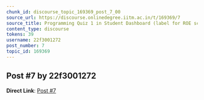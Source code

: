 ```yaml
---
chunk_id: discourse_topic_169369_post_7_00
source_url: https://discourse.onlinedegree.iitm.ac.in/t/169369/7
source_title: Programming Quiz 1 in Student Dashboard (label for ROE scores) - showing absent or incorrect
content_type: discourse
tokens: 39
username: 22f3001272
post_number: 7
topic_id: 169369
---
```


## Post #7 by 22f3001272

**Direct Link**: [Post #7](https://discourse.onlinedegree.iitm.ac.in/t/169369/7)

